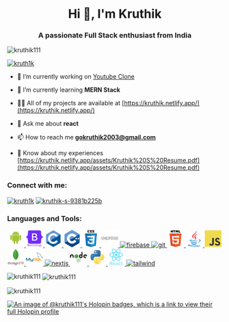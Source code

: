 <h1 align="center">Hi 👋, I'm Kruthik</h1>
<h3 align="center">A passionate Full Stack enthusiast from India</h3>

<p align="left"> <img src="https://komarev.com/ghpvc/?username=kruthik111&label=Profile%20views&color=0e75b6&style=flat" alt="kruthik111" /> </p>

<p align="left"> <a href="https://twitter.com/kruth1k" target="blank"><img src="https://img.shields.io/twitter/follow/kruth1k?logo=twitter&style=for-the-badge" alt="kruth1k" /></a> </p>

- 🔭 I’m currently working on [Youtube Clone](https://github.com/Kruthik111/Youtube)

- 🌱 I’m currently learning **MERN Stack**

- 👨‍💻 All of my projects are available at [https://kruthik.netlify.app/](https://kruthik.netlify.app/)

- 💬 Ask me about **react**

- 📫 How to reach me **gokruthik2003@gmail.com**

- 📄 Know about my experiences [https://kruthik.netlify.app/assets/Kruthik%20S%20Resume.pdf](https://kruthik.netlify.app/assets/Kruthik%20S%20Resume.pdf)

<h3 align="left">Connect with me:</h3>
<p align="left">
<a href="https://twitter.com/kruth1k" target="blank"><img align="center" src="https://raw.githubusercontent.com/rahuldkjain/github-profile-readme-generator/master/src/images/icons/Social/twitter.svg" alt="kruth1k" height="30" width="40" /></a>
<a href="https://linkedin.com/in/kruthik-s-9381b225b" target="blank"><img align="center" src="https://raw.githubusercontent.com/rahuldkjain/github-profile-readme-generator/master/src/images/icons/Social/linked-in-alt.svg" alt="kruthik-s-9381b225b" height="30" width="40" /></a>
</p>

<h3 align="left">Languages and Tools:</h3>
<p align="left"> <a href="https://developer.android.com" target="_blank" rel="noreferrer"> <img src="https://raw.githubusercontent.com/devicons/devicon/master/icons/android/android-original-wordmark.svg" alt="android" width="40" height="40"/> </a> <a href="https://getbootstrap.com" target="_blank" rel="noreferrer"> <img src="https://raw.githubusercontent.com/devicons/devicon/master/icons/bootstrap/bootstrap-plain-wordmark.svg" alt="bootstrap" width="40" height="40"/> </a> <a href="https://www.cprogramming.com/" target="_blank" rel="noreferrer"> <img src="https://raw.githubusercontent.com/devicons/devicon/master/icons/c/c-original.svg" alt="c" width="40" height="40"/> </a> <a href="https://www.w3schools.com/cpp/" target="_blank" rel="noreferrer"> <img src="https://raw.githubusercontent.com/devicons/devicon/master/icons/cplusplus/cplusplus-original.svg" alt="cplusplus" width="40" height="40"/> </a> <a href="https://www.w3schools.com/css/" target="_blank" rel="noreferrer"> <img src="https://raw.githubusercontent.com/devicons/devicon/master/icons/css3/css3-original-wordmark.svg" alt="css3" width="40" height="40"/> </a> <a href="https://expressjs.com" target="_blank" rel="noreferrer"> <img src="https://raw.githubusercontent.com/devicons/devicon/master/icons/express/express-original-wordmark.svg" alt="express" width="40" height="40"/> </a> <a href="https://firebase.google.com/" target="_blank" rel="noreferrer"> <img src="https://www.vectorlogo.zone/logos/firebase/firebase-icon.svg" alt="firebase" width="40" height="40"/> </a> <a href="https://git-scm.com/" target="_blank" rel="noreferrer"> <img src="https://www.vectorlogo.zone/logos/git-scm/git-scm-icon.svg" alt="git" width="40" height="40"/> </a> <a href="https://www.w3.org/html/" target="_blank" rel="noreferrer"> <img src="https://raw.githubusercontent.com/devicons/devicon/master/icons/html5/html5-original-wordmark.svg" alt="html5" width="40" height="40"/> </a> <a href="https://www.java.com" target="_blank" rel="noreferrer"> <img src="https://raw.githubusercontent.com/devicons/devicon/master/icons/java/java-original.svg" alt="java" width="40" height="40"/> </a> <a href="https://developer.mozilla.org/en-US/docs/Web/JavaScript" target="_blank" rel="noreferrer"> <img src="https://raw.githubusercontent.com/devicons/devicon/master/icons/javascript/javascript-original.svg" alt="javascript" width="40" height="40"/> </a> <a href="https://www.mongodb.com/" target="_blank" rel="noreferrer"> <img src="https://raw.githubusercontent.com/devicons/devicon/master/icons/mongodb/mongodb-original-wordmark.svg" alt="mongodb" width="40" height="40"/> </a> <a href="https://www.mysql.com/" target="_blank" rel="noreferrer"> <img src="https://raw.githubusercontent.com/devicons/devicon/master/icons/mysql/mysql-original-wordmark.svg" alt="mysql" width="40" height="40"/> </a> <a href="https://nextjs.org/" target="_blank" rel="noreferrer"> <img src="https://cdn.worldvectorlogo.com/logos/nextjs-2.svg" alt="nextjs" width="40" height="40"/> </a> <a href="https://nodejs.org" target="_blank" rel="noreferrer"> <img src="https://raw.githubusercontent.com/devicons/devicon/master/icons/nodejs/nodejs-original-wordmark.svg" alt="nodejs" width="40" height="40"/> </a> <a href="https://www.python.org" target="_blank" rel="noreferrer"> <img src="https://raw.githubusercontent.com/devicons/devicon/master/icons/python/python-original.svg" alt="python" width="40" height="40"/> </a> <a href="https://reactjs.org/" target="_blank" rel="noreferrer"> <img src="https://raw.githubusercontent.com/devicons/devicon/master/icons/react/react-original-wordmark.svg" alt="react" width="40" height="40"/> </a> <a href="https://tailwindcss.com/" target="_blank" rel="noreferrer"> <img src="https://www.vectorlogo.zone/logos/tailwindcss/tailwindcss-icon.svg" alt="tailwind" width="40" height="40"/> </a> </p>

<p><img align="left" src="https://github-readme-stats.vercel.app/api/top-langs?username=kruthik111&show_icons=true&locale=en&layout=compact" alt="kruthik111" /></p>

<p>&nbsp;<img align="center" src="https://github-readme-stats.vercel.app/api?username=kruthik111&show_icons=true&locale=en" alt="kruthik111" /></p>

<p><img align="center" src="https://github-readme-streak-stats.herokuapp.com/?user=kruthik111&" alt="kruthik111" /></p>

[![An image of @kruthik111's Holopin badges, which is a link to view their full Holopin profile](https://holopin.me/kruthik111)](https://holopin.io/@kruthik111)
